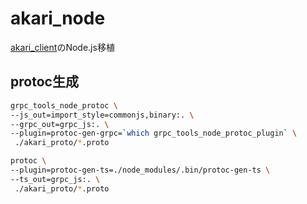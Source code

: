# akari_node

[akari_client](https://akarigroup.github.io/docs/source/sdk_reference/akari_client.html)のNode.js移植

## protoc生成

```bash
grpc_tools_node_protoc \
--js_out=import_style=commonjs,binary:. \
--grpc_out=grpc_js:. \
--plugin=protoc-gen-grpc=`which grpc_tools_node_protoc_plugin` \
 ./akari_proto/*.proto

protoc \
--plugin=protoc-gen-ts=./node_modules/.bin/protoc-gen-ts \
--ts_out=grpc_js:. \
 ./akari_proto/*.proto
```